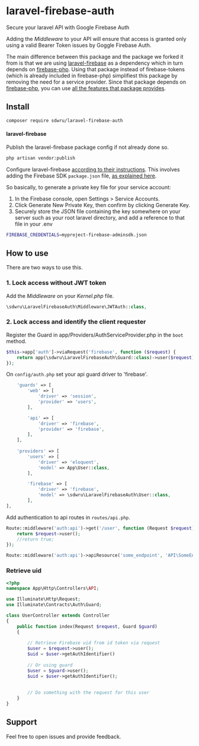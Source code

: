 # laravel-firebase-auth
Secure your laravel API with Google Firebase Auth

Adding the *Middleware* to your API will ensure that access is granted only using a valid Bearer Token issues by Goggle Firebase Auth.

The main difference between this package and the package we forked it from is that we are using [laravel-firebase](https://github.com/kreait/laravel-firebase) as a dependency which in turn depends on [firebase-php](https://github.com/kreait/firebase-php).  Using that package instead of firebase-tokens (which is already included in firebase-php) simplifiest this package by removing the need for a service provider.  Since that package depends on [firebase-php](https://github.com/kreait/firebase-php), you can use [all the features that package provides](https://github.com/kreait/firebase-php#documentation).

## Install
```bash
composer require sdwru/laravel-firebase-auth
```
#### laravel-firebase
Publish the laravel-firebase package config if not already done so.

```bash
php artisan vendor:publish
```

Configure laravel-firebase [according to their instructions](https://github.com/kreait/laravel-firebase/blob/master/README.md).  This involves adding the Firebase SDK `package.json` file, [as explained here](https://firebase.google.com/docs/admin/setup#initialize-sdk).

So basically, to generate a private key file for your service account:

1. In the Firebase console, open Settings > Service Accounts.
2. Click Generate New Private Key, then confirm by clicking Generate Key.
3. Securely store the JSON file containing the key somewhere on your server such as your root laravel directory, and add a reference to that file in your .env
```bash
FIREBASE_CREDENTIALS=myproject-firebase-adminsdk.json
```

## How to use

There are two ways to use this.

### 1. Lock access without JWT token

Add the *Middleware* on your *Kernel.php* file.

```php
\sdwru\LaravelFirebaseAuth\Middleware\JWTAuth::class,
```

### 2. Lock access and identify the client requester

Register the Guard in app/Providers/AuthServiceProvider.php in the `boot` method.

```php
$this->app['auth']->viaRequest('firebase', function ($request) {
    return app(\sdwru\LaravelFirebaseAuth\Guard::class)->user($request);
});
```

On `config/auth.php` set your api guard driver to 'firebase'.

```php
    'guards' => [
        'web' => [
            'driver' => 'session',
            'provider' => 'users',
        ],

        'api' => [
            'driver' => 'firebase',
            'provider' => 'firebase',
        ],
    ],
    
    'providers' => [
        'users' => [
            'driver' => 'eloquent',
            'model' => App\User::class,
        ],

        'firebase' => [
            'driver' => 'firebase',
            'model' => \sdwru\LaravelFirebaseAuth\User::class,
        ],
],
```
Add authentication to api routes in `routes/api.php`.
```php
Route::middleware('auth:api')->get('/user', function (Request $request) {
    return $request->user();
    //return true;
});

Route::middleware('auth:api')->apiResource('some_endpoint', 'API\SomeEndpointController');
```
### Retrieve uid

```php
<?php
namespace App\Http\Controllers\API;

use Illuminate\Http\Request;
use Illuminate\Contracts\Auth\Guard;

class UserController extends Controller
{
    public function index(Request $request, Guard $guard)
    {
        
        // Retrieve Firebase uid from id token via request
        $user = $request->user();
        $uid = $user->getAuthIdentifier()
        
        // Or using guard
        $user = $guard->user();
        $uid = $user->getAuthIdentifier();
        
        
        // Do something with the request for this user
    }
}
```
## Support

Feel free to open issues and provide feedback.
